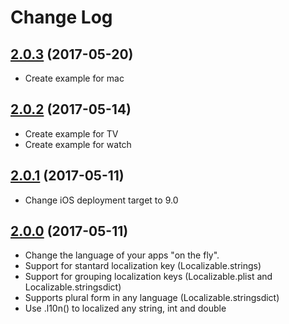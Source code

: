 
# Change Log

## [2.0.3](https://github.com/Decybel07/L10n-swift/tree/2.0.3) (2017-05-20)
* Create example for mac

## [2.0.2](https://github.com/Decybel07/L10n-swift/tree/2.0.2) (2017-05-14)
* Create example for TV
* Create example for watch

## [2.0.1](https://github.com/Decybel07/L10n-swift/tree/2.0.1) (2017-05-11)
* Change iOS deployment target to 9.0

## [2.0.0](https://github.com/Decybel07/L10n-swift/tree/2.0.0) (2017-05-11)
* Change the language of your apps "on the fly".
* Support for stantard localization key (Localizable.strings)
* Support for grouping localization keys (Localizable.plist and Localizable.stringsdict)
* Supports plural form in any language (Localizable.stringsdict)
* Use .l10n() to localized any string, int and double

